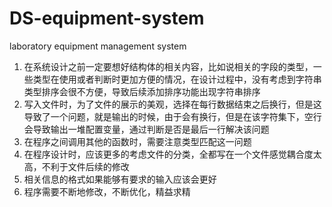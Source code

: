 # DS-equipment-system
 laboratory equipment management system
 
1.	在系统设计之前一定要想好结构体的相关内容，比如说相关的字段的类型，一些类型在使用或者判断时更加方便的情况，在设计过程中，没有考虑到字符串类型排序会很不方便，导致后续添加排序功能出现字符串排序
2.	写入文件时，为了文件的展示的美观，选择在每行数据结束之后换行，但是这导致了一个问题，就是输出的时候，由于会有换行，但是在该字符集下，空行会导致输出一堆配置变量，通过判断是否是最后一行解决该问题
3.	在程序之间调用其他的函数时，需要注意类型匹配这一问题
4.	在程序设计时，应该更多的考虑文件的分类，全都写在一个文件感觉耦合度太高，不利于文件后续的修改
5.	相关信息的格式如果能够有要求的输入应该会更好
6.	程序需要不断地修改，不断优化，精益求精
